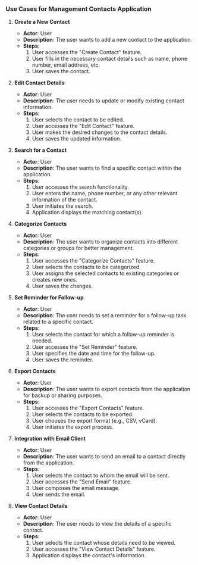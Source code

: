 ﻿### Use Cases for Management Contacts Application

1. **Create a New Contact**
   - **Actor**: User
   - **Description**: The user wants to add a new contact to the application.
   - **Steps**:
     1. User accesses the "Create Contact" feature.
     2. User fills in the necessary contact details such as name, phone number, email address, etc.
     3. User saves the contact.

2. **Edit Contact Details**
   - **Actor**: User
   - **Description**: The user needs to update or modify existing contact information.
   - **Steps**:
     1. User selects the contact to be edited.
     2. User accesses the "Edit Contact" feature.
     3. User makes the desired changes to the contact details.
     4. User saves the updated information.

3. **Search for a Contact**
   - **Actor**: User
   - **Description**: The user wants to find a specific contact within the application.
   - **Steps**:
     1. User accesses the search functionality.
     2. User enters the name, phone number, or any other relevant information of the contact.
     3. User initiates the search.
     4. Application displays the matching contact(s).

4. **Categorize Contacts**
   - **Actor**: User
   - **Description**: The user wants to organize contacts into different categories or groups for better management.
   - **Steps**:
     1. User accesses the "Categorize Contacts" feature.
     2. User selects the contacts to be categorized.
     3. User assigns the selected contacts to existing categories or creates new ones.
     4. User saves the changes.

5. **Set Reminder for Follow-up**
   - **Actor**: User
   - **Description**: The user needs to set a reminder for a follow-up task related to a specific contact.
   - **Steps**:
     1. User selects the contact for which a follow-up reminder is needed.
     2. User accesses the "Set Reminder" feature.
     3. User specifies the date and time for the follow-up.
     4. User saves the reminder.

6. **Export Contacts**
   - **Actor**: User
   - **Description**: The user wants to export contacts from the application for backup or sharing purposes.
   - **Steps**:
     1. User accesses the "Export Contacts" feature.
     2. User selects the contacts to be exported.
     3. User chooses the export format (e.g., CSV, vCard).
     4. User initiates the export process.

7. **Integration with Email Client**
   - **Actor**: User
   - **Description**: The user wants to send an email to a contact directly from the application.
   - **Steps**:
     1. User selects the contact to whom the email will be sent.
     2. User accesses the "Send Email" feature.
     3. User composes the email message.
     4. User sends the email.

8. **View Contact Details**
   - **Actor**: User
   - **Description**: The user needs to view the details of a specific contact.
   - **Steps**:
     1. User selects the contact whose details need to be viewed.
     2. User accesses the "View Contact Details" feature.
     3. Application displays the contact's information.


